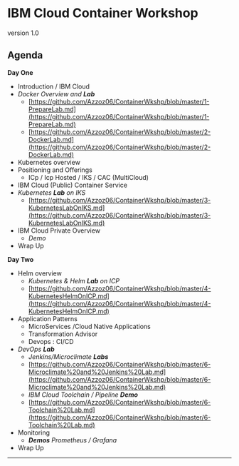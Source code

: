 # IBM Cloud Container Workshop

version 1.0

## Agenda
**Day One**
+ Introduction / IBM Cloud
+ _Docker Overview and **Lab**_
  + [https://github.com/Azzoz06/ContainerWkshp/blob/master/1-PrepareLab.md](https://github.com/Azzoz06/ContainerWkshp/blob/master/1-PrepareLab.md)
  + [https://github.com/Azzoz06/ContainerWkshp/blob/master/2-DockerLab.md](https://github.com/Azzoz06/ContainerWkshp/blob/master/2-DockerLab.md)
+ Kubernetes overview
+ Positioning and Offerings
    + ICp / Icp Hosted / IKS / CAC (MultiCloud)
+ IBM Cloud (Public) Container Service
+ _Kubernetes **Lab** on IKS_
  + [https://github.com/Azzoz06/ContainerWkshp/blob/master/3-KubernetesLabOnIKS.md](https://github.com/Azzoz06/ContainerWkshp/blob/master/3-KubernetesLabOnIKS.md)
+ IBM Cloud Private Overview
  +   _Demo_
+ Wrap Up

**Day Two**
+ Helm overview
  + _Kubernetes & Helm **Lab** on ICP_
  + [https://github.com/Azzoz06/ContainerWkshp/blob/master/4-KubernetesHelmOnICP.md](https://github.com/Azzoz06/ContainerWkshp/blob/master/4-KubernetesHelmOnICP.md)
+ Application Patterns
  + MicroServices /Cloud Native Applications
  + Transformation Advisor
  + Devops : CI/CD
+ _DevOps **Lab**_
  + _Jenkins/Microclimate **Labs**_
  + [https://github.com/Azzoz06/ContainerWkshp/blob/master/6-Microclimate%20and%20Jenkins%20Lab.md](https://github.com/Azzoz06/ContainerWkshp/blob/master/6-Microclimate%20and%20Jenkins%20Lab.md)
  + _IBM Cloud Toolchain / Pipeline **Demo**_
  + [https://github.com/Azzoz06/ContainerWkshp/blob/master/6-Toolchain%20Lab.md](https://github.com/Azzoz06/ContainerWkshp/blob/master/6-Toolchain%20Lab.md)
+ Monitoring
  + _**Demos** Prometheus / Grafana_
+ Wrap Up

---
